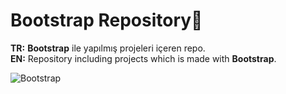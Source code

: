 # Bootstrap Repository💫
<b>TR:</b> <b>Bootstrap</b> ile yapılmış projeleri içeren repo.<br>
<b>EN:</b> Repository including projects which is made with <b>Bootstrap</b>.<br>

![Bootstrap](https://user-images.githubusercontent.com/109991448/200246694-b8d40c1f-074e-4ade-b4e6-52558440da9d.png)
